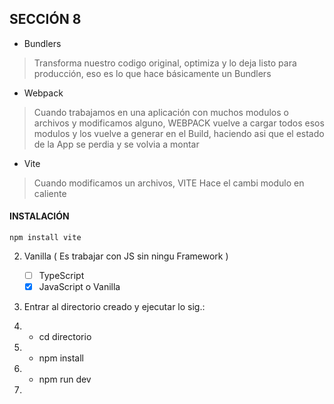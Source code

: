 ## SECCIÓN 8

* Bundlers
> Transforma nuestro codigo original, 
> optimiza y lo deja listo para
> producción, eso es lo que hace básicamente un Bundlers

* Webpack
> Cuando trabajamos en una aplicación con muchos modulos o archivos
> y modificamos alguno, WEBPACK vuelve a cargar todos esos modulos y los 
> vuelve a generar en el Build, haciendo asi que el estado de la App
> se perdia y se volvia a montar


* Vite
> Cuando modificamos un archivos, VITE Hace el cambi modulo en caliente

#### INSTALACIÓN 
    npm install vite

2. Vanilla ( Es trabajar con JS sin ningu Framework )
   - [ ] TypeScript
   - [x] JavaScript o Vanilla

3. Entrar al directorio creado y ejecutar lo sig.:
4.  - cd directorio
5. - npm install
6. - npm run dev  

7. 
